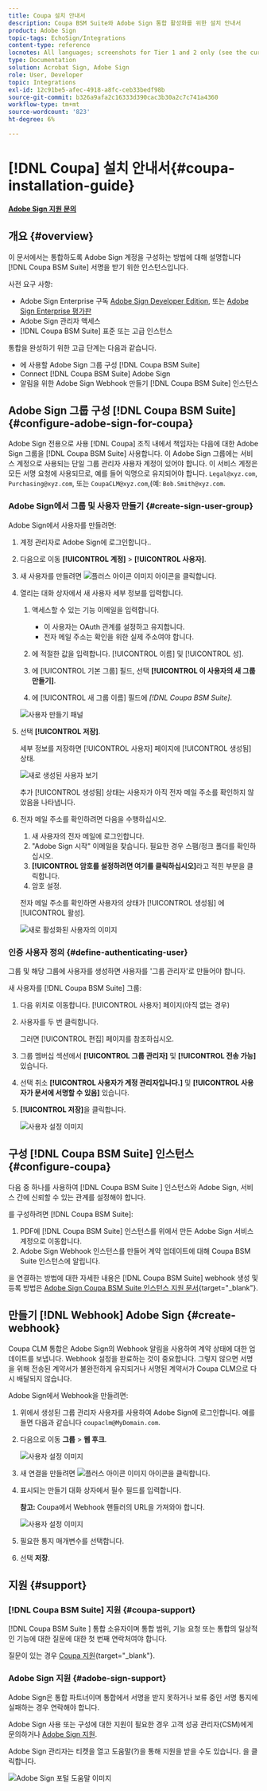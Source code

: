 ```yaml
---
title: Coupa 설치 안내서
description: Coupa BSM Suite와 Adobe Sign 통합 활성화를 위한 설치 안내서
product: Adobe Sign
topic-tags: EchoSign/Integrations
content-type: reference
locnotes: All languages; screenshots for Tier 1 and 2 only (see the currently published localized page for guidance)
type: Documentation
solution: Acrobat Sign, Adobe Sign
role: User, Developer
topic: Integrations
exl-id: 12c91be5-afec-4918-a8fc-ceb33bedf98b
source-git-commit: b326a9afa2c16333d390cac3b30a2c7c741a4360
workflow-type: tm+mt
source-wordcount: '823'
ht-degree: 6%

---
```


# [!DNL Coupa] 설치 안내서{#coupa-installation-guide}

[**Adobe Sign 지원 문의**](https://adobe.com/go/adobesign-support-center_kr)

## 개요 {#overview}

이 문서에서는 통합하도록 Adobe Sign 계정을 구성하는 방법에 대해 설명합니다 [!DNL Coupa BSM Suite] 서명을 받기 위한 인스턴스입니다.

사전 요구 사항:

* Adobe Sign Enterprise 구독 [Adobe Sign Developer Edition](https://www.adobe.com/sign/developer-form.html), 또는 [Adobe Sign Enterprise 평가판](https://www.adobe.com/sign/business.html)
* Adobe Sign 관리자 액세스
* [!DNL Coupa BSM Suite] 표준 또는 고급 인스턴스

통합을 완성하기 위한 고급 단계는 다음과 같습니다.

* 에 사용할 Adobe Sign 그룹 구성 [!DNL Coupa BSM Suite]
* Connect [!DNL Coupa BSM Suite] Adobe Sign
* 알림을 위한 Adobe Sign Webhook 만들기 [!DNL Coupa BSM Suite] 인스턴스

## Adobe Sign 그룹 구성 [!DNL Coupa BSM Suite] {#configure-adobe-sign-for-coupa}

Adobe Sign 전용으로 사용 [!DNL Coupa] 조직 내에서 책임자는 다음에 대한 Adobe Sign 그룹을 [!DNL Coupa BSM Suite] 사용합니다. 이 Adobe Sign 그룹에는 서비스 계정으로 사용되는 단일 그룹 관리자 사용자 계정이 있어야 합니다. 이 서비스 계정은 모든 서명 요청에 사용되므로, 예를 들어 익명으로 유지되어야 합니다. `Legal@xyz.com`, `Purchasing@xyz.com`, 또는 `CoupaCLM@xyz.com`,(예: `Bob.Smith@xyz.com`.

### Adobe Sign에서 그룹 및 사용자 만들기 {#create-sign-user-group}

Adobe Sign에서 사용자를 만들려면:

1. 계정 관리자로 Adobe Sign에 로그인합니다..
1. 다음으로 이동 **[!UICONTROL 계정]** > **[!UICONTROL 사용자]**.
1. 새 사용자를 만들려면 ![플러스 아이콘 이미지](images/icon_plus.png) 아이콘을 클릭합니다.
1. 열리는 대화 상자에서 새 사용자 세부 정보를 입력합니다.

   1. 액세스할 수 있는 기능 이메일을 입력합니다.

      * 이 사용자는 OAuth 관계를 설정하고 유지합니다.
      * 전자 메일 주소는 확인을 위한 실제 주소여야 합니다.
   1. 에 적절한 값을 입력합니다. [!UICONTROL 이름] 및 [!UICONTROL 성].
   1. 에 [!UICONTROL 기본 그룹] 필드, 선택 **[!UICONTROL 이 사용자의 새 그룹 만들기]**.
   1. 에 [!UICONTROL 새 그룹 이름] 필드에 *[!DNL Coupa BSM Suite]*.

   ![사용자 만들기 패널](images/create-user.png)

1. 선택 **[!UICONTROL 저장]**.

   세부 정보를 저장하면 [!UICONTROL 사용자] 페이지에 [!UICONTROL 생성됨] 상태.

   ![새로 생성된 사용자 보기](images/post-user-creation.png)

   추가 [!UICONTROL 생성됨] 상태는 사용자가 아직 전자 메일 주소를 확인하지 않았음을 나타냅니다.

1. 전자 메일 주소를 확인하려면 다음을 수행하십시오.
   1. 새 사용자의 전자 메일에 로그인합니다.
   2. &quot;Adobe Sign 시작&quot; 이메일을 찾습니다. 필요한 경우 스팸/정크 폴더를 확인하십시오.
   3. **[!UICONTROL 암호를 설정하려면 여기를 클릭하십시오]**&#x200B;라고 적힌 부분을 클릭합니다.
   4. 암호 설정.

   전자 메일 주소를 확인하면 사용자의 상태가 [!UICONTROL 생성됨] 에 [!UICONTROL 활성].

   ![새로 활성화된 사용자의 이미지](images/active-user.png)

### 인증 사용자 정의 {#define-authenticating-user}

그룹 및 해당 그룹에 사용자를 생성하면 사용자를 &#39;그룹 관리자&#39;로 만들어야 합니다.

새 사용자를 [!DNL Coupa BSM Suite] 그룹:

1. 다음 위치로 이동합니다. [!UICONTROL 사용자] 페이지(아직 없는 경우)
2. 사용자를 두 번 클릭합니다.

   그러면 [!UICONTROL 편집] 페이지를 참조하십시오.

3. 그룹 멤버십 섹션에서 **[!UICONTROL 그룹 관리자]** 및 **[!UICONTROL 전송 가능]** 있습니다.
4. 선택 취소 **[!UICONTROL 사용자가 계정 관리자입니다.]** 및 **[!UICONTROL 사용자가 문서에 서명할 수 있음]** 있습니다.
5. **[!UICONTROL 저장]**&#x200B;을 클릭합니다.

   ![사용자 설정 이미지](images/user-settings.png)

## 구성 [!DNL Coupa BSM Suite] 인스턴스 {#configure-coupa}

다음 중 하나를 사용하여 [!DNL Coupa BSM Suite ] 인스턴스와 Adobe Sign, 서비스 간에 신뢰할 수 있는 관계를 설정해야 합니다.

를 구성하려면 [!DNL Coupa BSM Suite]:

1. PDF에 [!DNL Coupa BSM Suite] 인스턴스를 위에서 만든 Adobe Sign 서비스 계정으로 이동합니다.
1. Adobe Sign Webhook 인스턴스를 만들어 계약 업데이트에 대해 Coupa BSM Suite 인스턴스에 알립니다.

을 연결하는 방법에 대한 자세한 내용은 [!DNL Coupa BSM Suite] webhook 생성 및 등록 방법은 [Adobe Sign Coupa BSM Suite 인스턴스 지원 문서](https://success.coupa.com/Support/Docs/Power_Apps/CLM_Standard/Signing_and_Approvals/Enable_E-Signatures_Through_Adobe_Sign_and_DocuSign){target=&quot;_blank&quot;}.

## 만들기 [!DNL Webhook] Adobe Sign {#create-webhook}

Coupa CLM 통합은 Adobe Sign의 Webhook 알림을 사용하여 계약 상태에 대한 업데이트를 보냅니다. Webhook 설정을 완료하는 것이 중요합니다. 그렇지 않으면 서명을 위해 전송된 계약서가 불완전하게 유지되거나 서명된 계약서가 Coupa CLM으로 다시 배달되지 않습니다.

Adobe Sign에서 Webhook을 만들려면:

1. 위에서 생성된 그룹 관리자 사용자를 사용하여 Adobe Sign에 로그인합니다. 예를 들면 다음과 같습니다 `coupaclm@MyDomain.com`.

1. 다음으로 이동 **그룹** > **웹 후크**.

   ![사용자 설정 이미지](images/webhook-login.png)

1. 새 연결을 만들려면 ![플러스 아이콘 이미지](images/icon_plus.png) 아이콘을 클릭합니다.

1. 표시되는 만들기 대화 상자에서 필수 필드를 입력합니다.

   **참고:** Coupa에서 Webhook 핸들러의 URL을 가져와야 합니다.

   ![사용자 설정 이미지](images/webhook-create.png)

1. 필요한 통지 매개변수를 선택합니다.

1. 선택 **저장**.

## 지원 {#support}

### [!DNL Coupa BSM Suite] 지원 {#coupa-support}

[!DNL Coupa BSM Suite ] 통합 소유자이며 통합 범위, 기능 요청 또는 통합의 일상적인 기능에 대한 질문에 대한 첫 번째 연락처여야 합니다.

질문이 있는 경우 [Coupa 지원](https://success.coupa.com/Support/Welcome_to_Coupa_Support){target=&quot;_blank&quot;}.

### Adobe Sign 지원 {#adobe-sign-support}

Adobe Sign은 통합 파트너이며 통합에서 서명을 받지 못하거나 보류 중인 서명 통지에 실패하는 경우 연락해야 합니다.

Adobe Sign 사용 또는 구성에 대한 지원이 필요한 경우 고객 성공 관리자(CSM)에게 문의하거나 [Adobe Sign 지원](https://adobe.com/go/adobesign-support-center).

Adobe Sign 관리자는 티켓을 열고 도움말(?)을 통해 지원을 받을 수도 있습니다. 을 클릭합니다.

![Adobe Sign 포털 도움말 이미지](images/sign-portal-help.png)
